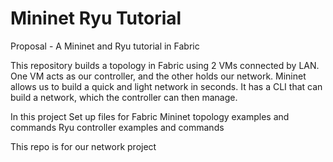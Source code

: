 # Mininet Ryu Tutorial

Proposal - A Mininet and Ryu tutorial in Fabric

This repository builds a topology in Fabric using 2 VMs connected by LAN. One VM acts as our controller, and the other holds our network. Mininet allows us to build a quick and light network in seconds. It has a CLI that can build a network, which the controller can then manage.

In this project
Set up files for Fabric
Mininet topology examples and commands
Ryu controller examples and commands

This repo is for our network project 

